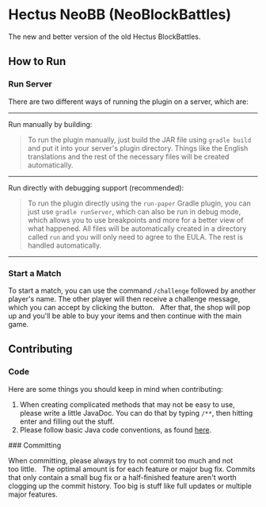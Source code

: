 # Hectus NeoBB (NeoBlockBattles)

The new and better version of the old Hectus BlockBattles.

## How to Run

### Run Server

There are two different ways of running the plugin on a server, which are:

---

Run manually by building:
> To run the plugin manually, just build the JAR file using `gradle build` and put it into your server's plugin directory.
> Things like the English translations and the rest of the necessary files will be created automatically.

---

Run directly with debugging support (recommended):
> To run the plugin directly using the `run-paper` Gradle plugin, you can just use `gradle runServer`, which can also be run in debug mode, which allows you to use breakpoints and more for a better view of what happened.
> All files will be automatically created in a directory called `run` and you will only need to agree to the EULA. The rest is handled automatically.

---

### Start a Match

To start a match, you can use the command `/challenge` followed by another player's name. The other player will then receive a challenge message, which you can accept by clicking the button.  
After that, the shop will pop up and you'll be able to buy your items and then continue with the main game.

## Contributing

### Code

Here are some things you should keep in mind when contributing:
1. When creating complicated methods that may not be easy to use, please write a little JavaDoc. You can do that by typing `/**`, then hitting enter and filling out the stuff.
2. Please follow basic Java code conventions, as found [here](https://www.oracle.com/technetwork/java/codeconventions-150003.pdf).

### Committing

When committing, please always try to not commit too much and not too little.  
The optimal amount is for each feature or major bug fix. Commits that only contain a small bug fix or a half-finished feature aren't worth clogging up the commit history. Too big is stuff like full updates or multiple major features.
